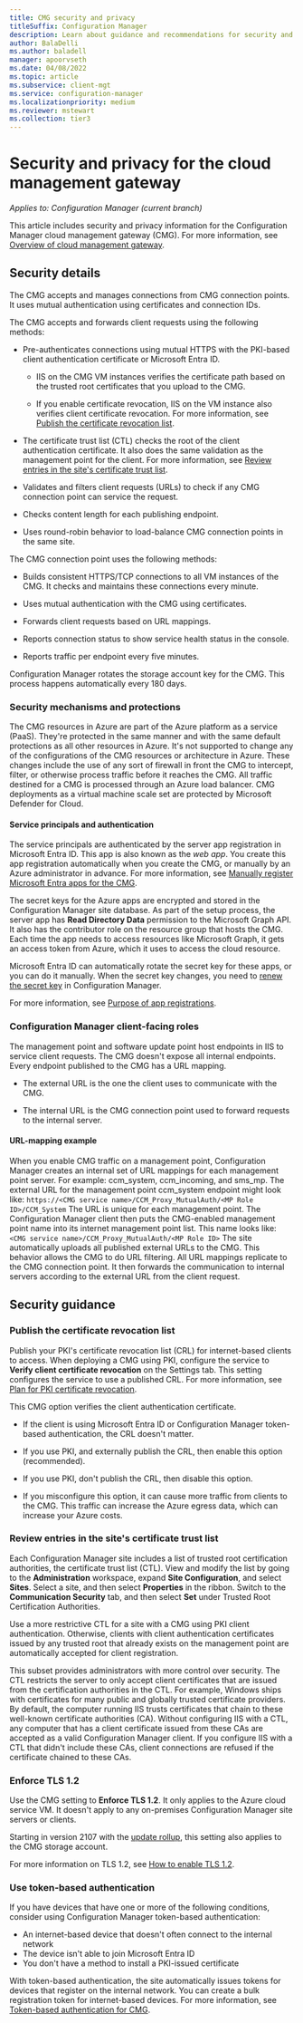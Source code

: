 ```yaml
---
title: CMG security and privacy
titleSuffix: Configuration Manager
description: Learn about guidance and recommendations for security and privacy with the cloud management gateway.
author: BalaDelli
ms.author: baladell
manager: apoorvseth
ms.date: 04/08/2022
ms.topic: article
ms.subservice: client-mgt
ms.service: configuration-manager
ms.localizationpriority: medium
ms.reviewer: mstewart
ms.collection: tier3
---
```


# Security and privacy for the cloud management gateway

*Applies to: Configuration Manager (current branch)*

This article includes security and privacy information for the Configuration Manager cloud management gateway (CMG). For more information, see [Overview of cloud management gateway](overview.md).

## Security details

The CMG accepts and manages connections from CMG connection points. It uses mutual authentication using certificates and connection IDs.

The CMG accepts and forwards client requests using the following methods:

- Pre-authenticates connections using mutual HTTPS with the PKI-based client authentication certificate or Microsoft Entra ID.

  - IIS on the CMG VM instances verifies the certificate path based on the trusted root certificates that you upload to the CMG.

  - If you enable certificate revocation, IIS on the VM instance also verifies client certificate revocation. For more information, see [Publish the certificate revocation list](#publish-the-certificate-revocation-list).

- The certificate trust list (CTL) checks the root of the client authentication certificate. It also does the same validation as the management point for the client. For more information, see [Review entries in the site's certificate trust list](#review-entries-in-the-sites-certificate-trust-list).

- Validates and filters client requests (URLs) to check if any CMG connection point can service the request.

- Checks content length for each publishing endpoint.

- Uses round-robin behavior to load-balance CMG connection points in the same site.

The CMG connection point uses the following methods:

- Builds consistent HTTPS/TCP connections to all VM instances of the CMG. It checks and maintains these connections every minute.

- Uses mutual authentication with the CMG using certificates.

- Forwards client requests based on URL mappings.

- Reports connection status to show service health status in the console.

- Reports traffic per endpoint every five minutes.

Configuration Manager rotates the storage account key for the CMG. This process happens automatically every 180 days.<!-- 8613077 -->

### Security mechanisms and protections

The CMG resources in Azure are part of the Azure platform as a service (PaaS). They're protected in the same manner and with the same default protections as all other resources in Azure. It's not supported to change any of the configurations of the CMG resources or architecture in Azure. These changes include the use of any sort of firewall in front the CMG to intercept, filter, or otherwise process traffic before it reaches the CMG. All traffic destined for a CMG is processed through an Azure load balancer. CMG deployments as a virtual machine scale set are protected by Microsoft Defender for Cloud.

#### Service principals and authentication

The service principals are authenticated by the server app registration in Microsoft Entra ID. This app is also known as the _web app_. You create this app registration automatically when you create the CMG, or manually by an Azure administrator in advance. For more information, see [Manually register Microsoft Entra apps for the CMG](manually-register-azure-ad-apps.md).

The secret keys for the Azure apps are encrypted and stored in the Configuration Manager site database. As part of the setup process, the server app has **Read Directory Data** permission to the Microsoft Graph API. It also has the contributor role on the resource group that hosts the CMG. Each time the app needs to access resources like Microsoft Graph, it gets an access token from Azure, which it uses to access the cloud resource.

Microsoft Entra ID can automatically rotate the secret key for these apps, or you can do it manually. When the secret key changes, you need to [renew the secret key](../../../servers/deploy/configure/azure-services-wizard.md#bkmk_renew) in Configuration Manager.

For more information, see [Purpose of app registrations](configure-azure-ad.md#purpose-of-app-registrations).

### Configuration Manager client-facing roles

The management point and software update point host endpoints in IIS to service client requests. The CMG doesn't expose all internal endpoints. Every endpoint published to the CMG has a URL mapping.

- The external URL is the one the client uses to communicate with the CMG.

- The internal URL is the CMG connection point used to forward requests to the internal server.

#### URL-mapping example

When you enable CMG traffic on a management point, Configuration Manager creates an internal set of URL mappings for each management point server. For example: ccm_system, ccm_incoming, and sms_mp. The external URL for the management point ccm_system endpoint might look like:
`https://<CMG service name>/CCM_Proxy_MutualAuth/<MP Role ID>/CCM_System`
The URL is unique for each management point. The Configuration Manager client then puts the CMG-enabled management point name into its internet management point list. This name looks like:
`<CMG service name>/CCM_Proxy_MutualAuth/<MP Role ID>`
The site automatically uploads all published external URLs to the CMG. This behavior allows the CMG to do URL filtering. All URL mappings replicate to the CMG connection point. It then forwards the communication to internal servers according to the external URL from the client request.

## Security guidance

### Publish the certificate revocation list

Publish your PKI's certificate revocation list (CRL) for internet-based clients to access. When deploying a CMG using PKI, configure the service to **Verify client certificate revocation** on the Settings tab. This setting configures the service to use a published CRL. For more information, see [Plan for PKI certificate revocation](../../../plan-design/security/plan-for-certificates.md#pki-certificate-revocation).

This CMG option verifies the client authentication certificate.

- If the client is using Microsoft Entra ID or Configuration Manager token-based authentication, the CRL doesn't matter.

- If you use PKI, and externally publish the CRL, then enable this option (recommended).

- If you use PKI, don't publish the CRL, then disable this option.

- If you misconfigure this option, it can cause more traffic from clients to the CMG. This traffic can increase the Azure egress data, which can increase your Azure costs.<!-- SCCMDocs#1434 -->

### Review entries in the site's certificate trust list

<!--503739-->
Each Configuration Manager site includes a list of trusted root certification authorities, the certificate trust list (CTL). View and modify the list by going to the **Administration** workspace, expand **Site Configuration**, and select **Sites**. Select a site, and then select **Properties** in the ribbon. Switch to the **Communication Security** tab, and then select **Set** under Trusted Root Certification Authorities.

Use a more restrictive CTL for a site with a CMG using PKI client authentication. Otherwise, clients with client authentication certificates issued by any trusted root that already exists on the management point are automatically accepted for client registration.

This subset provides administrators with more control over security. The CTL restricts the server to only accept client certificates that are issued from the certification authorities in the CTL. For example, Windows ships with certificates for many public and globally trusted certificate providers. By default, the computer running IIS trusts certificates that chain to these well-known certificate authorities (CA). Without configuring IIS with a CTL, any computer that has a client certificate issued from these CAs are accepted as a valid Configuration Manager client. If you configure IIS with a CTL that didn't include these CAs, client connections are refused if the certificate chained to these CAs.

### Enforce TLS 1.2

<!-- SCCMDocs-pr#4021 -->

Use the CMG setting to **Enforce TLS 1.2**. It only applies to the Azure cloud service VM. It doesn't apply to any on-premises Configuration Manager site servers or clients.

Starting in version 2107 with the [update rollup](../../../../hotfix/2107/11121541.md), this setting also applies to the CMG storage account.<!--10800237-->

For more information on TLS 1.2, see [How to enable TLS 1.2](../../../plan-design/security/enable-tls-1-2.md).

### Use token-based authentication

<!--5686290-->

If you have devices that have one or more of the following conditions, consider using Configuration Manager token-based authentication:

- An internet-based device that doesn't often connect to the internal network
- The device isn't able to join Microsoft Entra ID
- You don't have a method to install a PKI-issued certificate

With token-based authentication, the site automatically issues tokens for devices that register on the internal network. You can create a bulk registration token for internet-based devices. For more information, see [Token-based authentication for CMG](../../deploy/deploy-clients-cmg-token.md).<!-- SCCMDocs#2331 -->
